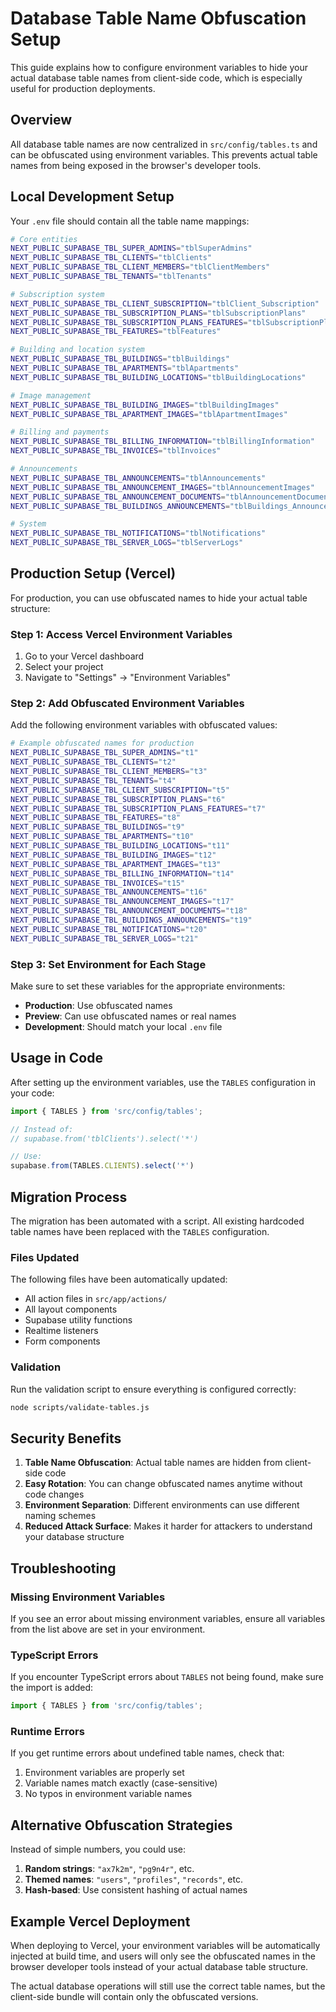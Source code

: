 # Database Table Name Obfuscation Setup

This guide explains how to configure environment variables to hide your actual database table names from client-side code, which is especially useful for production deployments.

## Overview

All database table names are now centralized in `src/config/tables.ts` and can be obfuscated using environment variables. This prevents actual table names from being exposed in the browser's developer tools.

## Local Development Setup

Your `.env` file should contain all the table name mappings:

```bash
# Core entities
NEXT_PUBLIC_SUPABASE_TBL_SUPER_ADMINS="tblSuperAdmins"
NEXT_PUBLIC_SUPABASE_TBL_CLIENTS="tblClients"
NEXT_PUBLIC_SUPABASE_TBL_CLIENT_MEMBERS="tblClientMembers"
NEXT_PUBLIC_SUPABASE_TBL_TENANTS="tblTenants"

# Subscription system
NEXT_PUBLIC_SUPABASE_TBL_CLIENT_SUBSCRIPTION="tblClient_Subscription"
NEXT_PUBLIC_SUPABASE_TBL_SUBSCRIPTION_PLANS="tblSubscriptionPlans"
NEXT_PUBLIC_SUPABASE_TBL_SUBSCRIPTION_PLANS_FEATURES="tblSubscriptionPlans_Features"
NEXT_PUBLIC_SUPABASE_TBL_FEATURES="tblFeatures"

# Building and location system
NEXT_PUBLIC_SUPABASE_TBL_BUILDINGS="tblBuildings"
NEXT_PUBLIC_SUPABASE_TBL_APARTMENTS="tblApartments"
NEXT_PUBLIC_SUPABASE_TBL_BUILDING_LOCATIONS="tblBuildingLocations"

# Image management
NEXT_PUBLIC_SUPABASE_TBL_BUILDING_IMAGES="tblBuildingImages"
NEXT_PUBLIC_SUPABASE_TBL_APARTMENT_IMAGES="tblApartmentImages"

# Billing and payments
NEXT_PUBLIC_SUPABASE_TBL_BILLING_INFORMATION="tblBillingInformation"
NEXT_PUBLIC_SUPABASE_TBL_INVOICES="tblInvoices"

# Announcements
NEXT_PUBLIC_SUPABASE_TBL_ANNOUNCEMENTS="tblAnnouncements"
NEXT_PUBLIC_SUPABASE_TBL_ANNOUNCEMENT_IMAGES="tblAnnouncementImages"
NEXT_PUBLIC_SUPABASE_TBL_ANNOUNCEMENT_DOCUMENTS="tblAnnouncementDocuments"
NEXT_PUBLIC_SUPABASE_TBL_BUILDINGS_ANNOUNCEMENTS="tblBuildings_Announcements"

# System
NEXT_PUBLIC_SUPABASE_TBL_NOTIFICATIONS="tblNotifications"
NEXT_PUBLIC_SUPABASE_TBL_SERVER_LOGS="tblServerLogs"
```

## Production Setup (Vercel)

For production, you can use obfuscated names to hide your actual table structure:

### Step 1: Access Vercel Environment Variables

1. Go to your Vercel dashboard
2. Select your project
3. Navigate to "Settings" → "Environment Variables"

### Step 2: Add Obfuscated Environment Variables

Add the following environment variables with obfuscated values:

```bash
# Example obfuscated names for production
NEXT_PUBLIC_SUPABASE_TBL_SUPER_ADMINS="t1"
NEXT_PUBLIC_SUPABASE_TBL_CLIENTS="t2"
NEXT_PUBLIC_SUPABASE_TBL_CLIENT_MEMBERS="t3"
NEXT_PUBLIC_SUPABASE_TBL_TENANTS="t4"
NEXT_PUBLIC_SUPABASE_TBL_CLIENT_SUBSCRIPTION="t5"
NEXT_PUBLIC_SUPABASE_TBL_SUBSCRIPTION_PLANS="t6"
NEXT_PUBLIC_SUPABASE_TBL_SUBSCRIPTION_PLANS_FEATURES="t7"
NEXT_PUBLIC_SUPABASE_TBL_FEATURES="t8"
NEXT_PUBLIC_SUPABASE_TBL_BUILDINGS="t9"
NEXT_PUBLIC_SUPABASE_TBL_APARTMENTS="t10"
NEXT_PUBLIC_SUPABASE_TBL_BUILDING_LOCATIONS="t11"
NEXT_PUBLIC_SUPABASE_TBL_BUILDING_IMAGES="t12"
NEXT_PUBLIC_SUPABASE_TBL_APARTMENT_IMAGES="t13"
NEXT_PUBLIC_SUPABASE_TBL_BILLING_INFORMATION="t14"
NEXT_PUBLIC_SUPABASE_TBL_INVOICES="t15"
NEXT_PUBLIC_SUPABASE_TBL_ANNOUNCEMENTS="t16"
NEXT_PUBLIC_SUPABASE_TBL_ANNOUNCEMENT_IMAGES="t17"
NEXT_PUBLIC_SUPABASE_TBL_ANNOUNCEMENT_DOCUMENTS="t18"
NEXT_PUBLIC_SUPABASE_TBL_BUILDINGS_ANNOUNCEMENTS="t19"
NEXT_PUBLIC_SUPABASE_TBL_NOTIFICATIONS="t20"
NEXT_PUBLIC_SUPABASE_TBL_SERVER_LOGS="t21"
```

### Step 3: Set Environment for Each Stage

Make sure to set these variables for the appropriate environments:
- **Production**: Use obfuscated names
- **Preview**: Can use obfuscated names or real names
- **Development**: Should match your local `.env` file

## Usage in Code

After setting up the environment variables, use the `TABLES` configuration in your code:

```typescript
import { TABLES } from 'src/config/tables';

// Instead of:
// supabase.from('tblClients').select('*')

// Use:
supabase.from(TABLES.CLIENTS).select('*')
```

## Migration Process

The migration has been automated with a script. All existing hardcoded table names have been replaced with the `TABLES` configuration.

### Files Updated

The following files have been automatically updated:
- All action files in `src/app/actions/`
- All layout components
- Supabase utility functions
- Realtime listeners
- Form components

### Validation

Run the validation script to ensure everything is configured correctly:

```bash
node scripts/validate-tables.js
```

## Security Benefits

1. **Table Name Obfuscation**: Actual table names are hidden from client-side code
2. **Easy Rotation**: You can change obfuscated names anytime without code changes
3. **Environment Separation**: Different environments can use different naming schemes
4. **Reduced Attack Surface**: Makes it harder for attackers to understand your database structure

## Troubleshooting

### Missing Environment Variables

If you see an error about missing environment variables, ensure all variables from the list above are set in your environment.

### TypeScript Errors

If you encounter TypeScript errors about `TABLES` not being found, make sure the import is added:

```typescript
import { TABLES } from 'src/config/tables';
```

### Runtime Errors

If you get runtime errors about undefined table names, check that:
1. Environment variables are properly set
2. Variable names match exactly (case-sensitive)
3. No typos in environment variable names

## Alternative Obfuscation Strategies

Instead of simple numbers, you could use:

1. **Random strings**: `"ax7k2m"`, `"pg9n4r"`, etc.
2. **Themed names**: `"users"`, `"profiles"`, `"records"`, etc.
3. **Hash-based**: Use consistent hashing of actual names

## Example Vercel Deployment

When deploying to Vercel, your environment variables will be automatically injected at build time, and users will only see the obfuscated names in the browser developer tools instead of your actual database table structure.

The actual database operations will still use the correct table names, but the client-side bundle will contain only the obfuscated versions.